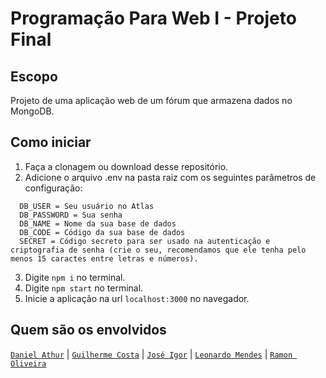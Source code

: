 # **Programação Para Web I - Projeto Final**

## **Escopo**
Projeto de uma aplicação web de um fórum que armazena dados no MongoDB.

## **Como iniciar**
1. Faça a clonagem ou download desse repositório.
2. Adicione o arquivo .env na pasta raiz com os seguintes parâmetros de configuração:

  ```
    DB_USER = Seu usuário no Atlas
    DB_PASSWORD = Sua senha
    DB_NAME = Nome da sua base de dados
    DB_CODE = Código da sua base de dados
    SECRET = Código secreto para ser usado na autenticação e criptografia de senha (crie o seu, recomendamos que ele tenha pelo menos 15 caractes entre letras e números).
  ```
3. Digite ``npm i`` no terminal.
4. Digite ``npm start`` no terminal.
5. Inicie a aplicação na url ``localhost:3000`` no navegador.

## **Quem são os envolvidos**
[``Daniel Athur``](https://github.com/dxArtur) | [``Guilherme Costa``](https://github.com/TroySeth) | [``José Igor``](https://github.com/Jose-Igor) | [``Leonardo Mendes``](https://github.com/leomendes18) | [``Ramon Oliveira``](https://github.com/raszz) 
